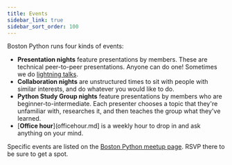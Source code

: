 ```yaml
---
title: Events
sidebar_link: true
sidebar_sort_order: 100
---
```


Boston Python runs four kinds of events:

- **Presentation nights** feature presentations by members.  These are technical peer-to-peer presentations.  Anyone can do one!  Sometimes we do [lightning talks](lightning.md).
- **Collaboration nights** are unstructured times to sit with people with similar interests, and do whatever you would like to do.
- **Python Study Group nights** feature presentations by members who are beginner-to-intermediate. Each presenter chooses a topic that they're unfamiliar with, researches it, and then teaches the group what they've learned.
- [**Office hour**](officehour.md] is a weekly hour to drop in and ask anything on your mind.

Specific events are listed on the [Boston Python meetup page](http://bostonpython.com).  RSVP there to be sure to get a spot.
